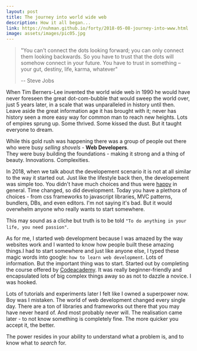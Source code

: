 ```yaml
---
layout: post
title: The journey into world wide web
description: How it all began...
link: https://nuhman.github.io/forty/2018-05-08-journey-into-www.html
image: assets/images/pic05.jpg
---
```


> "You can't connect the dots looking forward; you can only connect them looking backwards. So you have to trust that the dots will somehow connect in your future. You have to trust in something – your gut, destiny, life, karma, whatever"
>
> -- Steve Jobs  
  
When Tim Berners-Lee invented the world wide web in 1990 he would have never foreseen the great dot-com-bubble that would sweep the world
over, just 5 years later, in a scale that was unparalleled in history until then.  
Leave aside the great information age it has brought with it; never has history seen a more easy way for common man to reach new heights.
Lots of empires sprung up. Some thrived. Some kissed the dust. But it taught everyone to dream.
  
While this gold rush was happening there was a group of people out there who were busy *selling shovels* - **Web Developers**.  
They were busy building the foundations - making it strong and a thing of beauty. Innovations. Complexities.  
  
In 2018, when we talk about the developement scenario it is not at all similar to the way it started out. Just like the lifestyle back then, the developement was simple too.
You didn't have much choices and thus were [happy](https://en.wikipedia.org/wiki/The_Paradox_of_Choice) in general. Time changed, so did development.
Today you have a plethora of choices - from css frameworks to javascript libraries, MVC patterns, bundlers, DBs, and even editors. I'm not saying it's bad. But it would overwhelm anyone who really wants to start somewhere.  
  
This may sound as a cliche but truth is to be told `"To do anything in your life, you need passion"`.  
  
As for me, I started web development because I was amazed by the way websites work and I wanted to know how people built these amazing
things.I had to start somewhere and just like anyone else, I typed these magic words into google: `how to learn web development`. Lots of information. But the important thing was to start.
Started out by completing the course offered by [Codeacademy](https://www.codecademy.com/catalog/subject/web-development).
It was really beginner-friendly and encapsulated lots of big complex things away so as not to dazzle a novice.  I was hooked.  

Lots of tutorials and experiments later I felt like I owned a superpower now. Boy was I mistaken. The world of web development changed every
single day. There are a ton of libraries and frameworks out there that you may have never heard of. And most probably never will.
The realisation came later - to not know something is completely fine. The more quicker you accept it, the better.  
  
The power resides in your ability to understand what a problem is, and to know what to *search* for.
